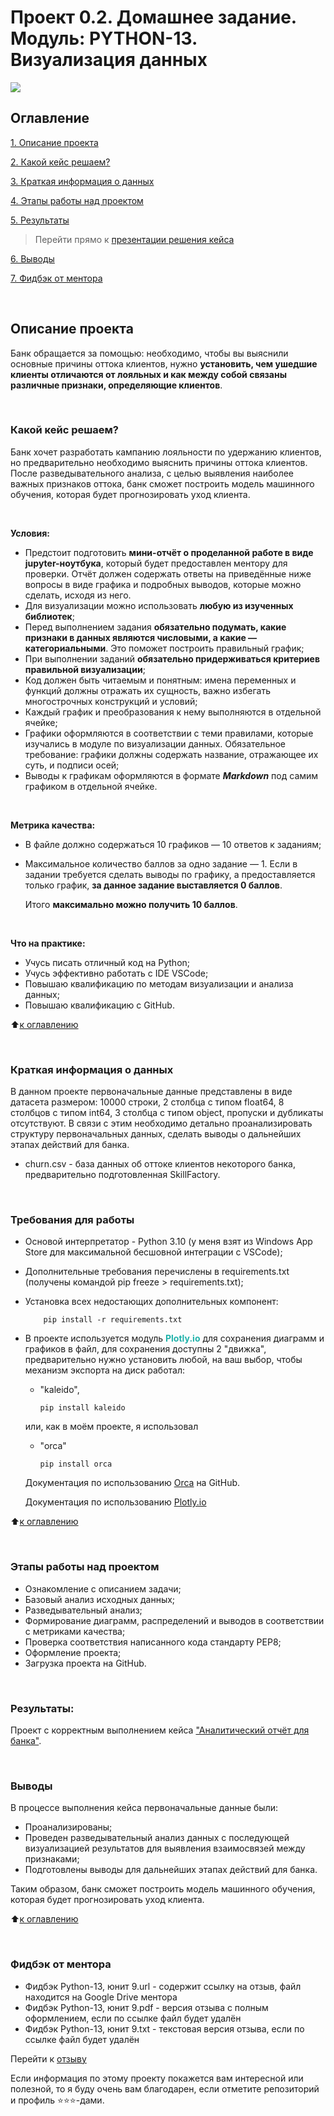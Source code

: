 # Проект 0.2. Домашнее задание. Модуль: PYTHON-13. Визуализация данных
<img style="vertical-align:middle" img src = https://lms.skillfactory.ru/static/rg-theme/images/logo-header.svg>

## Оглавление
[1. Описание проекта](https://github.com/yaroslav-vorobyov/SF_DST/tree/main/PROJECT-0.2#Описание-проекта)

[2. Какой кейс решаем?](https://github.com/yaroslav-vorobyov/SF_DST/tree/main/PROJECT-0.2#Какой-кейс-решаем)

[3. Краткая информация о данных](https://github.com/yaroslav-vorobyov/SF_DST/tree/main/PROJECT-0.2#Краткая-информация-о-данных)

[4. Этапы работы над проектом](https://github.com/yaroslav-vorobyov/SF_DST/tree/main/PROJECT-0.2#Этапы-работы-над-проектом)

[5. Результаты](https://github.com/yaroslav-vorobyov/SF_DST/tree/main/PROJECT-0.2#Результаты)

  >Перейти прямо к [презентации решения кейса](https://github.com/yaroslav-vorobyov/SF_DST/blob/main/PROJECT-0.2/HW-02.ipynb)

[6. Выводы](https://github.com/yaroslav-vorobyov/SF_DST/tree/main/PROJECT-0.2#Выводы)

[7. Фидбэк от ментора](https://github.com/yaroslav-vorobyov/SF_DST/tree/main/PROJECT-0.2#Фидбэк-от-ментора)

<br>

## Описание проекта
Банк обращается за помощью: необходимо, чтобы вы выяснили основные причины оттока клиентов, нужно **установить, чем ушедшие клиенты отличаются от лояльных и как между собой связаны различные признаки, определяющие клиентов**.

<br>

### Какой кейс решаем?
Банк хочет разработать кампанию лояльности по удержанию клиентов, но предварительно необходимо выяснить причины оттока клиентов. После разведывательного анализа, с целью выявления наиболее важных признаков оттока, банк сможет построить модель машинного обучения, которая будет прогнозировать уход клиента. 

<br>

**Условия:**
- Предстоит подготовить **мини-отчёт о проделанной работе в виде jupyter-ноутбука**, который будет предоставлен ментору для проверки. Отчёт должен содержать ответы на приведённые ниже вопросы в виде графика и подробных выводов, которые можно сделать, исходя из него.
- Для визуализации можно использовать **любую из изученных библиотек**;
- Перед выполнением задания **обязательно подумать, какие признаки в данных являются числовыми, а какие — категориальными**. Это поможет построить правильный график;
- При выполнении заданий **обязательно придерживаться критериев правильной визуализации**;
- Код должен быть читаемым и понятным: имена переменных и функций должны отражать их сущность, важно избегать многострочных конструкций и условий;
- Каждый график и преобразования к нему выполняются в отдельной ячейке;
- Графики оформляются в соответствии с теми правилами, которые изучались в модуле по визуализации данных. Обязательное требование: графики должны содержать название, отражающее их суть, и подписи осей;
- Выводы к графикам оформляются в формате ***Markdown*** под самим графиком в отдельной ячейке.

<br>

**Метрика качества:**
* В файле должно содержаться 10 графиков — 10 ответов к заданиям;
* Максимальное количество баллов за одно задание — 1. Если в задании требуется сделать выводы по графику, а предоставляется только график, **за данное задание выставляется 0 баллов**.

  Итого **максимально можно получить 10 баллов**.

<br>

**Что на практике:**
-   Учусь писать отличный код на Python;
-   Учусь эффективно работать с IDE VSCode;
-   Повышаю квалификацию по методам визуализации и анализа данных; 
-   Повышаю квалификацию с GitHub.

:arrow_up:[к оглавлению](https://github.com/yaroslav-vorobyov/SF_DST/tree/main/PROJECT-0.2#Оглавление)

<br>

### Краткая информация о данных
В данном проекте первоначальные данные представлены в виде датасета размером: 10000 строки, 2 столбца с типом float64, 8  столбцов с типом int64, 3 столбца с типом object, пропуски и дубликаты отсутствуют. В связи с этим необходимо детально проанализировать структуру первоначальных данных, сделать выводы о дальнейших этапах действий для банка. 

-  churn.csv - база данных об оттоке клиентов некоторого банка, предварительно подготовленная SkillFactory.

<br>

### Требования для работы
*   Основой интерпретатор - Python 3.10 (у меня взят из Windows App Store для максимальной бесшовной интеграции с VSCode);
*   Дополнительные требования перечислены в requirements.txt (получены командой pip freeze > requirements.txt);
*   Установка всех недостающих дополнительных компонент:

            pip install -r requirements.txt

*   В проекте используется модуль <font color='LightSeaGreen'>**Plotly.io**</font> для сохранения диаграмм и графиков в файл, для сохранения доступны 2 "движка", предварительно нужно установить любой, на ваш выбор, чтобы механизм экспорта на диск работал:
    * "kaleido",

          pip install kaleido

    или, как в моём проекте, я использовал

    * "orca"

          pip install orca

    Документация по использованию [Orca](https://github.com/plotly/orca) на GitHub.

    Документация по использованию [Plotly.io](https://plotly.github.io/plotly.py-docs/generated/plotly.io.write_image.html)

:arrow_up:[к оглавлению](https://github.com/yaroslav-vorobyov/SF_DST/tree/main/PROJECT-0.2#Оглавление)

<br>

### Этапы работы над проектом
* Ознакомление с описанием задачи;
* Базовый анализ исходных данных;
* Разведывательный анализ;
* Формирование диаграмм, распределений и выводов в соответствии с метриками качества;
* Проверка соответствия написанного кода стандарту PEP8;
* Оформление проекта;
* Загрузка проекта на GitHub. 

<br>

### Результаты:
Проект c корректным выполнением кейса ["Аналитический отчёт для банка"](https://github.com/yaroslav-vorobyov/SF_DST/blob/main/PROJECT-0.2/HW-02.ipynb).

<br>

### Выводы
В процессе выполнения кейса первоначальные данные были:
* Проанализированы;
* Проведен разведывательный анализ данных с последующей визуализацией результатов для выявления взаимосвязей между признаками;
* Подготовлены выводы для дальнейших этапах действий для банка. 

Таким образом, банк сможет построить модель машинного обучения, которая будет прогнозировать уход клиента.

:arrow_up:[к оглавлению](https://github.com/yaroslav-vorobyov/SF_DST/tree/main/PROJECT-0.2#Оглавление)

<br>

### Фидбэк от ментора
* Фидбэк Python-13, юнит 9.url - содержит ссылку на отзыв, файл находится на Google Drive ментора
* Фидбэк Python-13, юнит 9.pdf - версия отзыва с полным оформлением, если по ссылке файл будет удалён
* Фидбэк Python-13, юнит 9.txt - текстовая версия отзыва, если по ссылке файл будет удалён

Перейти к [отзыву](https://github.com/yaroslav-vorobyov/SF_DST/tree/main/PROJECT-0.2/docs)

Если информация по этому проекту покажется вам интересной или полезной, то я буду очень вам благодарен, если отметите репозиторий и профиль ⭐️⭐️⭐️-дами.
